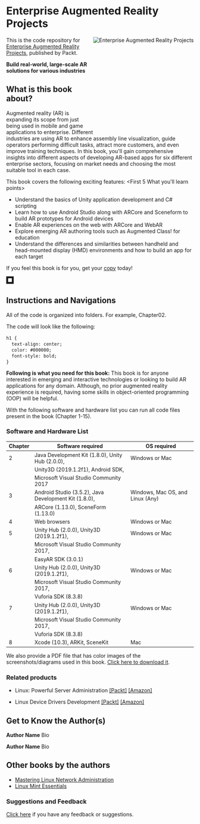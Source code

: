 # Enterprise Augmented Reality Projects

<a href="https://www.packtpub.com/mobile/enterprise-augmented-reality-projects?utm_source=github&utm_medium=repository&utm_campaign=9781789807400"><img src="Cover Image URL of the Book" alt="	Enterprise Augmented Reality Projects" height="256px" align="right"></a>

This is the code repository for [	Enterprise Augmented Reality Projects](https://www.packtpub.com/mobile/enterprise-augmented-reality-projects?utm_source=github&utm_medium=repository&utm_campaign=9781789807400), published by Packt.

**Build real-world, large-scale AR solutions for various industries**

## What is this book about?
Augmented reality (AR) is expanding its scope from just being used in mobile and game applications to enterprise. Different industries are using AR to enhance assembly line visualization, guide operators performing difficult tasks, attract more customers, and even improve training techniques. In this book, you'll gain comprehensive insights into different aspects of developing AR-based apps for six different enterprise sectors, focusing on market needs and choosing the most suitable tool in each case.

This book covers the following exciting features: <First 5 What you'll learn points>
* Understand the basics of Unity application development and C# scripting
* Learn how to use Android Studio along with ARCore and Sceneform to build AR prototypes for Android devices
* Enable AR experiences on the web with ARCore and WebAR
* Explore emerging AR authoring tools such as Augmented Class! for education
* Understand the differences and similarities between handheld and head-mounted display (HMD) environments and how to build an app for each target

If you feel this book is for you, get your [copy](https://www.amazon.com/dp/1789807409) today!

<a href="https://www.packtpub.com/?utm_source=github&utm_medium=banner&utm_campaign=GitHubBanner"><img src="https://raw.githubusercontent.com/PacktPublishing/GitHub/master/GitHub.png" 
alt="https://www.packtpub.com/" border="5" /></a>


## Instructions and Navigations
All of the code is organized into folders. For example, Chapter02.

The code will look like the following:
```
h1 {
  text-align: center;
  color: #000000;
  font-style: bold;
}
```

**Following is what you need for this book:**
This book is for anyone interested in emerging and interactive technologies or looking to build AR applications for any domain. Although, no prior augmented reality experience is required, having some skills in object-oriented programming (OOP) will be helpful.

With the following software and hardware list you can run all code files present in the book (Chapter 1-15).

### Software and Hardware List

| Chapter  | Software required                                     | OS required                        |
| -------- | ----------------------------------------------------- | ---------------------------------- |
| 2        | Java Development Kit (1.8.0), Unity Hub (2.0.0),      | Windows or Mac                     |
|          | Unity3D (2019.1.2f1), Android SDK,                    |                                    |
|          | Microsoft Visual Studio Community 2017                |                                    |
| 3        | Android Studio (3.5.2), Java Development Kit (1.8.0), | Windows, Mac OS, and Linux (Any)   |
|          | ARCore (1.13.0), SceneForm (1.13.0)                   |                                    |
| 4        | Web browsers                                          | Windows or Mac                     |
| 5        | Unity Hub (2.0.0), Unity3D (2019.1.2f1),              | Windows or Mac                     |
|          | Microsoft Visual Studio Community 2017,               |                                    |
|          | EasyAR SDK (3.0.1)                                    |                                    |
| 6        | Unity Hub (2.0.0), Unity3D (2019.1.2f1),              | Windows or Mac                     |
|          | Microsoft Visual Studio Community 2017,               |                                    |
|          | Vuforia SDK (8.3.8)                                   |                                    |
| 7        | Unity Hub (2.0.0), Unity3D (2019.1.2f1),              | Windows or Mac                     |
|          | Microsoft Visual Studio Community 2017,               |                                    |
|          | Vuforia SDK (8.3.8)                                   |                                    |
| 8        | Xcode (10.3), ARKit, SceneKit                         | Mac                                |



We also provide a PDF file that has color images of the screenshots/diagrams used in this book. [Click here to download it](https://static.packt-cdn.com/downloads/9781789807400_ColorImages.pdf).


### Related products <Other books you may enjoy>
* Linux: Powerful Server Administration [[Packt]](https://www.packtpub.com/networking-and-servers/linux-powerful-server-administration?utm_source=github&utm_medium=repository&utm_campaign=9781788293778) [[Amazon]](https://www.amazon.com/dp/1788293770)

* Linux Device Drivers Development [[Packt]](https://www.packtpub.com/networking-and-servers/linux-device-drivers-development?utm_source=github&utm_medium=repository&utm_campaign=9781785280009) [[Amazon]](https://www.amazon.com/dp/1788293770)

## Get to Know the Author(s)
**Author Name**
Bio

**Author Name**
Bio


## Other books by the authors
* [Mastering Linux Network Administration](https://www.packtpub.com/networking-and-servers/mastering-linux-network-administration?utm_source=github&utm_medium=repository&utm_campaign=9781784399597)
* [Linux Mint Essentials](https://www.packtpub.com/networking-and-servers/linux-mint-essentials?utm_source=github&utm_medium=repository&utm_campaign=9781782168157)

### Suggestions and Feedback
[Click here](https://docs.google.com/forms/d/e/1FAIpQLSdy7dATC6QmEL81FIUuymZ0Wy9vH1jHkvpY57OiMeKGqib_Ow/viewform) if you have any feedback or suggestions.
